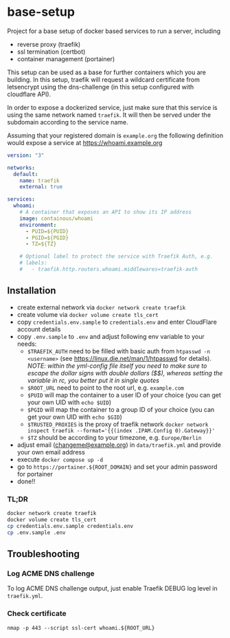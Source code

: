 # base-setup

Project for a base setup of docker based services to run a server, including

- reverse proxy (traefik)
- ssl termination (certbot)
- container management (portainer)

This setup can be used as a base for further containers which you are building. In this setup, traefik will request a wildcard certificate from letsencrypt using the dns-challenge (in this setup configured with cloudflare API).

In order to expose a dockerized service, just make sure that this service is using the same network named `traefik`. It will then be served under the subdomain according to the service name.

Assuming that your registered domain is `example.org` the following definition would expose a service at https://whoami.example.org

```yaml
version: "3"

networks:
  default:
    name: traefik
    external: true

services:
  whoami:
    # A container that exposes an API to show its IP address
    image: containous/whoami
    environment:
      - PUID=${PUID}
      - PGID=${PGID}
      - TZ=${TZ}

    # Optional label to protect the service with Traefik Auth, e.g.
    # labels:
    #   - traefik.http.routers.whoami.middlewares=traefik-auth
```

## Installation

- create external network via `docker network create traefik`
- create volume via `docker volume create tls_cert`
- copy `credentials.env.sample` to `credentials.env` and enter CloudFlare account details
- copy `.env.sample` to `.env` and adjust following env variable to your needs:
  - `$TRAEFIK_AUTH` need to be filled with basic auth from `htpasswd -n <username>` (see https://linux.die.net/man/1/htpasswd for details). _NOTE: within the yml-config file itself you need to make sure to escape the dollar signs with double dollars ($$), whereas setting the variable in rc, you better put it in single quotes_
  - `$ROOT_URL` need to point to the root url, e.g. `example.com`
  - `$PUID` will map the container to a user ID of your choice (you can get your own UID with `echo $UID`)
  - `$PGID` will map the container to a group ID of your choice (you can get your own UID with `echo $GID`)
  - `$TRUSTED_PROXIES` is the proxy of traefik network `docker network inspect traefik --format='{{(index .IPAM.Config 0).Gateway}}'`
  - `$TZ` should be according to your timezone, e.g. `Europe/Berlin`
- adjust email (changeme@example.org) in `data/traefik.yml` and provide your own email address
- execute `docker compose up -d`
- go to `https://portainer.${ROOT_DOMAIN}` and set your admin password for portainer
- done!!

### TL;DR

```sh
docker network create traefik
docker volume create tls_cert
cp credentials.env.sample credentials.env
cp .env.sample .env
```

## Troubleshooting

### Log ACME DNS challenge

To log ACME DNS challenge output, just enable Traefik DEBUG log level in `traefik.yml`.

### Check certificate

`nmap -p 443 --script ssl-cert whoami.${ROOT_URL}`
